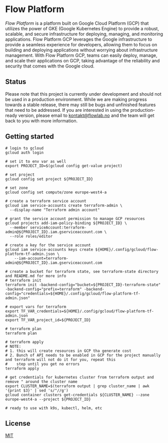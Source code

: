 # Flow Platform

_Flow Platform_ is a platform built on Google Cloud Platform (GCP) that utilizes the power of GKE (Google
Kubernetes Engine) to provide a robust, scalable, and secure infrastructure for deploying, managing, and monitoring
applications. Flow Platform GCP leverages the Google infrastructure to provide a seamless experience for developers,
allowing them to focus on building and deploying applications without worrying about infrastructure management. With
Flow Platform GCP, teams can easily deploy, manage, and scale their applications on GCP, taking advantage of the
reliability and security that comes with the Google cloud.

## Status

Please note that this project is currently under development and should not be used in a production environment. While
we are making progress towards a stable release, there may still be bugs and unfinished features that need to be
addressed. If you are interested in using the production-ready version, please email to kontakt@flowlab.no and
the team will get back to you with more information.

## Getting started

```shell
# login to gcloud
gcloud auth login

# set it to env var as well
export PROJECT_ID=$(gcloud config get-value project)

# set project
gcloud config set project ${PROJECT_ID}

# set zone
gcloud config set compute/zone europe-west4-a

# create a terraform service account
gcloud iam service-accounts create terraform-admin \
  --display-name "Terraform admin account"
  
# grant the service account permission to manage GCP resources
gcloud projects add-iam-policy-binding ${PROJECT_ID} \
  --member serviceAccount:terraform-admin@${PROJECT_ID}.iam.gserviceaccount.com \
  --role roles/editor

# create a key for the service account 
gcloud iam service-accounts keys create ${HOME}/.config/gcloud/flow-platform-tf-admin.json \ 
    --iam-account=terraform-admin@${PROJECT_ID}.iam.gserviceaccount.com
   
# create a bucket for terraform state, see terraform-state directory and README.md for more info 
# terraform init
terraform init -backend-config="bucket=${PROJECT_ID}-terraform-state" -backend-config="prefix=terraform" -backend-config="credentials=${HOME}/.config/gcloud/flow-platform-tf-admin.json"

# export vars for terraform
export TF_VAR_credentials=${HOME}/.config/gcloud/flow-platform-tf-admin.json
export TF_VAR_project_id=${PROJECT_ID}

# terraform plan
terraform plan

# terraform apply
# NOTE: 
# 1. this will create resources in GCP tha generate cost
# 2. Bunch of API needs to be enabled in GCP for the project manually and terraform will not do it for you, repeat this 
#    step until you get no errors
terraform apply

# get credentials for kubernetes cluster from terraform output and remove " around the cluster name
export CLUSTER_NAME=$(terraform output | grep cluster_name | awk '{print $3}' | sed 's/"//g')
gcloud container clusters get-credentials ${CLUSTER_NAME} --zone europe-west4-a --project ${PROJECT_ID}

# ready to use with k9s, kubectl, helm, etc
```

## License

[MIT](LICENSE)
